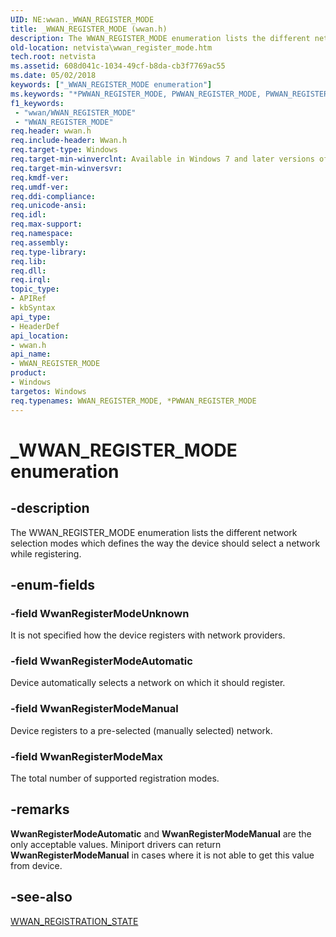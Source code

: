 ```yaml
---
UID: NE:wwan._WWAN_REGISTER_MODE
title: _WWAN_REGISTER_MODE (wwan.h)
description: The WWAN_REGISTER_MODE enumeration lists the different network selection modes which defines the way the device should select a network while registering.
old-location: netvista\wwan_register_mode.htm
tech.root: netvista
ms.assetid: 608d041c-1034-49cf-b8da-cb3f7769ac55
ms.date: 05/02/2018
keywords: ["_WWAN_REGISTER_MODE enumeration"]
ms.keywords: "*PWWAN_REGISTER_MODE, PWWAN_REGISTER_MODE, PWWAN_REGISTER_MODE enumeration pointer [Network Drivers Starting with Windows Vista], WWAN_REGISTER_MODE, WWAN_REGISTER_MODE enumeration [Network Drivers Starting with Windows Vista], WwanRef_eac9611f-2097-43fc-96ea-ade56e77b7e7.xml, WwanRegisterModeAutomatic, WwanRegisterModeManual, WwanRegisterModeMax, WwanRegisterModeUnknown, _WWAN_REGISTER_MODE, netvista.wwan_register_mode, wwan/PWWAN_REGISTER_MODE, wwan/WWAN_REGISTER_MODE, wwan/WwanRegisterModeAutomatic, wwan/WwanRegisterModeManual, wwan/WwanRegisterModeMax, wwan/WwanRegisterModeUnknown"
f1_keywords:
 - "wwan/WWAN_REGISTER_MODE"
 - "WWAN_REGISTER_MODE"
req.header: wwan.h
req.include-header: Wwan.h
req.target-type: Windows
req.target-min-winverclnt: Available in Windows 7 and later versions of Windows.
req.target-min-winversvr: 
req.kmdf-ver: 
req.umdf-ver: 
req.ddi-compliance: 
req.unicode-ansi: 
req.idl: 
req.max-support: 
req.namespace: 
req.assembly: 
req.type-library: 
req.lib: 
req.dll: 
req.irql: 
topic_type:
- APIRef
- kbSyntax
api_type:
- HeaderDef
api_location:
- wwan.h
api_name:
- WWAN_REGISTER_MODE
product:
- Windows
targetos: Windows
req.typenames: WWAN_REGISTER_MODE, *PWWAN_REGISTER_MODE
---
```


# _WWAN_REGISTER_MODE enumeration


## -description


The WWAN_REGISTER_MODE enumeration lists the different network selection modes which defines the way
  the device should select a network while registering.


## -enum-fields




### -field WwanRegisterModeUnknown

It is not specified how the device registers with network providers.


### -field WwanRegisterModeAutomatic

Device automatically selects a network on which it should register.


### -field WwanRegisterModeManual

Device registers to a pre-selected (manually selected) network.


### -field WwanRegisterModeMax

The total number of supported registration modes.


## -remarks



<b>WwanRegisterModeAutomatic</b> and 
    <b>WwanRegisterModeManual</b> are the only acceptable values. Miniport drivers can return 
    <b>WwanRegisterModeManual</b> in cases where it is not able to get this value from device.




## -see-also




<a href="https://docs.microsoft.com/windows-hardware/drivers/ddi/wwan/ns-wwan-_wwan_registration_state">WWAN_REGISTRATION_STATE</a>
 

 

